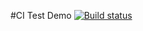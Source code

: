 #CI Test Demo
[![Build status](https://ci.appveyor.com/api/projects/status/20n3rudkeaxh61ey?svg=true)](https://ci.appveyor.com/project/HelgaRoosh/ajs-homework-3-2-math)